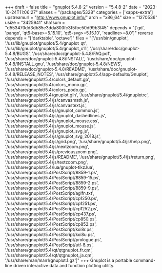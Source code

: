 +++
draft = false
title = "gnuplot 5.4.8-2"
version = "5.4.8-2"
date = "2023-10-24T11:06:27"
aliases = "/packages/5328"
categories = ['xapps-extra']
upstreamurl = "http://www.gnuplot.info/"
arch = "x86_64"
size = "1270536"
usize = "3425941"
sha1sum = "d553470dd3db85e3dda800fc3f5fbe50d99b3f45"
depends = "['gd', 'pango', 'qt5-base>=5.15.10', 'qt5-svg>=5.15.10', 'readline>=8.0']"
reverse depends = "['darktable', 'octave']"
files = "['/usr/bin/gnuplot', '/usr/lib/gnuplot/gnuplot/5.4/gnuplot_qt', '/usr/lib/gnuplot/gnuplot/5.4/gnuplot_x11', '/usr/share/doc/gnuplot-5.4.8/BUGS', '/usr/share/doc/gnuplot-5.4.8/FAQ.pdf', '/usr/share/doc/gnuplot-5.4.8/INSTALL', '/usr/share/doc/gnuplot-5.4.8/INSTALL.gnu', '/usr/share/doc/gnuplot-5.4.8/NEWS', '/usr/share/doc/gnuplot-5.4.8/README', '/usr/share/doc/gnuplot-5.4.8/RELEASE_NOTES', '/usr/share/gnuplot/5.4/app-defaults/Gnuplot', '/usr/share/gnuplot/5.4/colors_default.gp', '/usr/share/gnuplot/5.4/colors_mono.gp', '/usr/share/gnuplot/5.4/colors_podo.gp', '/usr/share/gnuplot/5.4/gnuplot.gih', '/usr/share/gnuplot/5.4/gnuplotrc', '/usr/share/gnuplot/5.4/js/canvasmath.js', '/usr/share/gnuplot/5.4/js/canvastext.js', '/usr/share/gnuplot/5.4/js/gnuplot_common.js', '/usr/share/gnuplot/5.4/js/gnuplot_dashedlines.js', '/usr/share/gnuplot/5.4/js/gnuplot_mouse.css', '/usr/share/gnuplot/5.4/js/gnuplot_mouse.js', '/usr/share/gnuplot/5.4/js/gnuplot_svg.js', '/usr/share/gnuplot/5.4/js/gnuplot_svg_2018.js', '/usr/share/gnuplot/5.4/js/grid.png', '/usr/share/gnuplot/5.4/js/help.png', '/usr/share/gnuplot/5.4/js/nextzoom.png', '/usr/share/gnuplot/5.4/js/previouszoom.png', '/usr/share/gnuplot/5.4/js/README', '/usr/share/gnuplot/5.4/js/return.png', '/usr/share/gnuplot/5.4/js/textzoom.png', '/usr/share/gnuplot/5.4/lua/gnuplot-tikz.lua', '/usr/share/gnuplot/5.4/PostScript/8859-1.ps', '/usr/share/gnuplot/5.4/PostScript/8859-15.ps', '/usr/share/gnuplot/5.4/PostScript/8859-2.ps', '/usr/share/gnuplot/5.4/PostScript/8859-9.ps', '/usr/share/gnuplot/5.4/PostScript/aglfn.txt', '/usr/share/gnuplot/5.4/PostScript/cp1250.ps', '/usr/share/gnuplot/5.4/PostScript/cp1251.ps', '/usr/share/gnuplot/5.4/PostScript/cp1252.ps', '/usr/share/gnuplot/5.4/PostScript/cp437.ps', '/usr/share/gnuplot/5.4/PostScript/cp850.ps', '/usr/share/gnuplot/5.4/PostScript/cp852.ps', '/usr/share/gnuplot/5.4/PostScript/koi8r.ps', '/usr/share/gnuplot/5.4/PostScript/koi8u.ps', '/usr/share/gnuplot/5.4/PostScript/prologue.ps', '/usr/share/gnuplot/5.4/PostScript/utf-8.ps', '/usr/share/gnuplot/5.4/qt/qtgnuplot_fr.qm', '/usr/share/gnuplot/5.4/qt/qtgnuplot_ja.qm', '/usr/share/man/man1/gnuplot.1.gz']"
+++
Gnuplot is a portable command-line driven interactive data and function plotting utility.